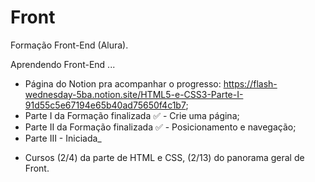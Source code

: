 # Front
Formação Front-End (Alura).

Aprendendo Front-End ...
- Página do Notion pra acompanhar o progresso: https://flash-wednesday-5ba.notion.site/HTML5-e-CSS3-Parte-I-91d55c5e67194e65b40ad75650f4c1b7;
- Parte I da Formação finalizada ✅ - Crie uma página;
- Parte II da Formação finalizada ✅  - Posicionamento e navegação;
- Parte III - Iniciada_
* Cursos (2/4) da parte de HTML e CSS, (2/13) do panorama geral de Front.
